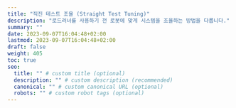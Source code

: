 ```yaml
---
title: "직진 테스트 조율 (Straight Test Tuning)"
description: "로드러너를 사용하기 전 로봇에 맞게 시스템을 조율하는 방법을 다룹니다."
summary: ""
date: 2023-09-07T16:04:48+02:00
lastmod: 2023-09-07T16:04:48+02:00
draft: false
weight: 405
toc: true
seo:
  title: "" # custom title (optional)
  description: "" # custom description (recommended)
  canonical: "" # custom canonical URL (optional)
  robots: "" # custom robot tags (optional)
---
```

